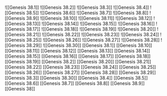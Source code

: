 ![[Genesis 38.1]]
![[Genesis 38.2]]
![[Genesis 38.3]]
![[Genesis 38.4]]
![[Genesis 38.5]]
![[Genesis 38.6]]
![[Genesis 38.7]]
![[Genesis 38.8]]
![[Genesis 38.9]]
![[Genesis 38.10]]
![[Genesis 38.11]]
![[Genesis 38.12]]
![[Genesis 38.13]]
![[Genesis 38.14]]
![[Genesis 38.15]]
![[Genesis 38.16]]
![[Genesis 38.17]]
![[Genesis 38.18]]
![[Genesis 38.19]]
![[Genesis 38.20]]
![[Genesis 38.21]]
![[Genesis 38.22]]
![[Genesis 38.23]]
![[Genesis 38.24]]
![[Genesis 38.25]]
![[Genesis 38.26]]
![[Genesis 38.27]]
![[Genesis 38.28]]
![[Genesis 38.29]]
![[Genesis 38.30]]
[[Genesis 38.1]]
[[Genesis 38.10]]
[[Genesis 38.11]]
[[Genesis 38.12]]
[[Genesis 38.13]]
[[Genesis 38.14]]
[[Genesis 38.15]]
[[Genesis 38.16]]
[[Genesis 38.17]]
[[Genesis 38.18]]
[[Genesis 38.19]]
[[Genesis 38.2]]
[[Genesis 38.20]]
[[Genesis 38.21]]
[[Genesis 38.22]]
[[Genesis 38.23]]
[[Genesis 38.24]]
[[Genesis 38.25]]
[[Genesis 38.26]]
[[Genesis 38.27]]
[[Genesis 38.28]]
[[Genesis 38.29]]
[[Genesis 38.3]]
[[Genesis 38.30]]
[[Genesis 38.4]]
[[Genesis 38.5]]
[[Genesis 38.6]]
[[Genesis 38.7]]
[[Genesis 38.8]]
[[Genesis 38.9]]
[[Genesis 38]]
